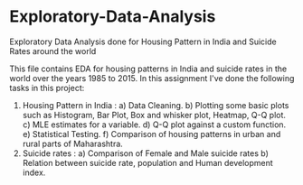 # Exploratory-Data-Analysis
Exploratory Data Analysis done for Housing Pattern in India and Suicide Rates around the world

This file contains EDA for housing patterns in India and suicide rates in the world over the years 1985 to 2015.
In this assignment I've done the following tasks in this project:
1. Housing Pattern in India :
   a) Data Cleaning.
   b) Plotting some basic plots such as Histogram, Bar Plot, Box and whisker plot, Heatmap, Q-Q plot.
   c) MLE estimates for a variable.
   d) Q-Q plot against a custom function.
   e) Statistical Testing.
   f) Comparison of housing patterns in urban and rural parts of Maharashtra.
2. Suicide rates :
   a) Comparison of Female and Male suicide rates
   b) Relation between suicide rate, population and Human development index.

